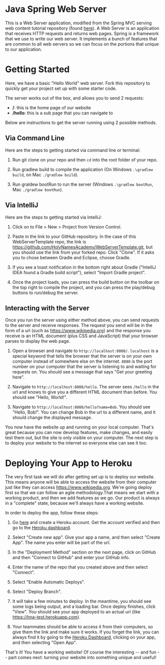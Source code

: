 # Java Spring Web Server

This is a Web Server application, modified from the Spring MVC serving web content tutorial repository (found [here](https://github.com/spring-guides/gs-serving-web-content)).
A Web Server is an application that receives HTTP requests and returns web pages.
Spring is a framework that we use to write our web server.
It implements a bunch of features that are common to all web servers so we can focus on the portions that unique to our application.

# Getting Started

Here, we have a basic "Hello World" web server. Fork this repository to quickly get your project set up with some starter code.

The server works out of the box, and allows you to send 2 requests:

- **/**: this is the home page of our website
- **/hello**: this is a sub page that you can navigate to

Below are instructions to get the server running using 2 possible methods.

## Via Command Line

Here are the steps to getting started via command line or terminal:

1. Run git clone on your repo and then `cd` into the root folder of your repo.

2. Run gradlew build to compile the application (On Windows `.\gradlew build`, on Mac `./gradlew build`).

3. Run graldew bootRun to run the server (Windows `.\gradlew bootRun`, Mac `./gradlew bootRun`).

## Via IntelliJ

Here are the steps to getting started via IntelliJ:

1. Click on to File > New > Project from Version Control.

2. Paste in the link to your GitHub repository. In the case of this WebServerTemplate repo, the link is https://github.com/HolyNamesAcademy/WebServerTemplate.git, but you should use the link from your forked repo. Click "Clone".
   If it asks you to chose between Gradle and Eclipse, choose Gradle.

3. If you see a toast notification in the bottom right about Gradle ("IntelliJ IDEA found a Gradle build script"), select "Import Gradle project".

3. Once the project loads, you can press the build button on the toolbar on the top right to compile the project, and you can press the play/debug buttons to run/debug the server.

## Interacting with the Server

Once you run the server using either method above, you can send requests to the server and receive responses.
The request you send will be in the form of a url (such as https://www.wikipedia.org) and the response you receive is an HTML document (plus CSS and JavaScript) that your browser parses to display the web page.

1. Open a browser and navigate to `http://localhost:8080/`. `localhost` is a special keyword that tells the browser that the server is on your own computer instead of somewhere else on the internet.
   `8080` is the port number on your computer that the server is listening to and waiting for requests on.
   You should see a message that says "Get your greeting here".

2. Navigate to `http://localhost:8080/hello`. The server sees `/hello` in the url and knows to give you a different HTML document than before. You should see "Hello, World!".

3. Navigate to `http://localhost:8080/hello?name=Bob`. You should see "Hello, Bob!".
   You can change Bob in the url to a different name, and it should change the displayed message.

You now have the website up and running on your local computer.
That's great because you can now develop features, make changes, and easily test them out, but the site is only visible on your computer.
The next step is to deploy your website to the internet so everyone else can see it too.

# Deploying Your App to Heroku

The very first task we will do after getting set up is to deploy our website.
This means anyone will be able to access the website from their computer just like they can access https://www.wikipedia.org.
We're going deploy first so that we can follow an agile methodology.That means we start with a working product, and then we add features as we go.
Our product is always in a "complete" state, because we'll always have a working website.

In order to deploy the app, follow these steps:

1. Go [here](https://signup.heroku.com/) and create a Heroku account. Get the account verified and then go to the [Heroku dashboard](https://dashboard.heroku.com/apps).

2. Select "Create new app". Give your app a name, and then select "Create App". The name you enter will be part of the url.

3. In the "Deployment Method" section on the next page, click on GitHub and then "Connect to GitHub" and enter your GitHub info.

4. Enter the name of the repo that you created above and then select "Connect".

5. Select "Enable Automatic Deploys".

6. Select "Deploy Branch".

7. It will take a few minutes to deploy. In the meantime, you should see some logs being output, and a loading bar. Once deploy finishes, click "View". You should see your app deployed to an actual url (like https://hna-test.herokuapp.com).

8. Your teammates should be able to access it from their computers, so give them the link and make sure it works.
   If you forget the link, you can always find it by going to the [Heroku Dashboard](https://dashboard.heroku.com/apps), clicking on your app, and then selecting "Open App".

That's it! You have a working website!  Of course the interesting -- and fun -- part comes next: turning your website into something unique and useful! 
